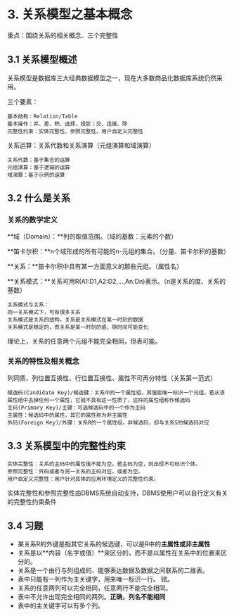 # 3. 关系模型之基本概念
重点：围绕关系的相关概念、三个完整性

## 3.1 关系模型概述
关系模型是数据库三大经典数据模型之一，现在大多数商品化数据库系统仍然采用。

三个要素：
	
	基本结构：Relation/Table
	基本操作：并、差、积、选择、投影；交、连接、除
	完整性约束：实体完整性、参照完整性、用户自定义完整性

关系运算：关系代数和关系演算（元组演算和域演算）

	关系代数：基于集合的运算
	元组演算：基于逻辑的运算
	域演算：基于示例的运算

## 3.2 什么是关系

### 关系的数学定义

**域（Domain）：**列的取值范围。（域的基数：元素的个数）

**笛卡尔积：**n个域形成的所有可能的n-元组的集合。（分量、笛卡尔积的基数）

**关系：**笛卡尔积中具有某一方面意义的那些元组。（属性名）

**关系模式：**关系可用R(A1:D1,A2:D2,...,An:Dn)表示。（n是关系的度、关系的基数）

	关系模式与关系：
	同一关系模式下，可有很多关系
	关系模式是关系的结构，关系是关系模式在某一时刻的数据
	关系模式是稳定的，而关系是某一时刻的值，随时间可能变化

理论上，关系的任意两个元组不能完全相同，但表可能。

### 关系的特性及相关概念

列同质、列位置互换性、行位置互换性、属性不可再分特性（关系第一范式）

	候选码(Candidate Key)/候选键：关系中的一个属性组，其值能唯一标识一个元组，若从该属性组中去掉任何一个属性，它就不具有这一性质了，这样的属性组称作候选码
	主码(Primary Key)/主键：可选候选码中的一个作为主码
	主属性：候选码中的属性，其它的属性称为非主属性
	外码(Foreign Key)/外键：关系R的一个属性组，非候选码，却与关系S的候选码对应

## 3.3 关系模型中的完整性约束

	实体完整性：关系的主码中的属性值不能为空。若主码为空，则出现不可标识个体。
	参照完整性：外码或者与另一关系的主码对应，或者为空。
	用户自定义完整性：用户针对具体的应用环境定义的完整性约束。

实体完整性和参照完整性由DBMS系统自动支持，DBMS使用户可以自行定义有关的完整性约束条件

## 3.4 习题

- 某关系R的外键是指其它关系的候选键，可以是R中的**主属性或非主属性**
- 关系是以**内容（名字或值）**来区分的，而不是以属性在关系中的位置来区分的。	
- 关系是一个由行与列组成的、能够表达数据及数据之间联系的二维表。
- 表中只能有一列作为主关键字，用来唯一标识一行。 错。
- 关系的任意两列可以完全相同，任意两行不能完全相同。
- 表中不允许出现完全相同的两列。**正确，列名不能相同**
- 表中的主关键字可以有多个列。